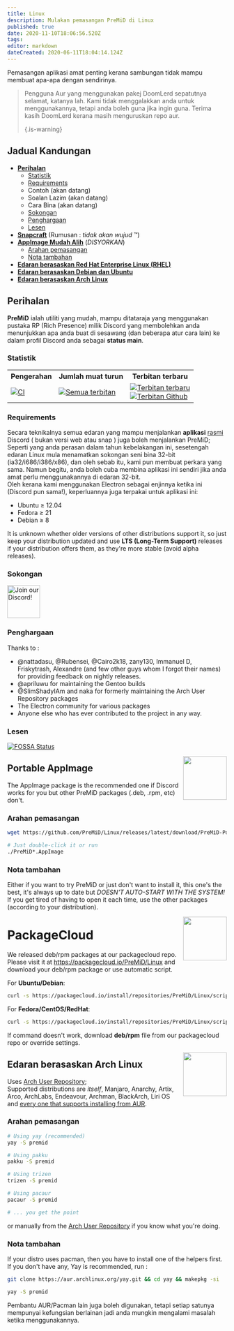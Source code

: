 ```yaml
---
title: Linux
description: Mulakan pemasangan PreMiD di Linux
published: true
date: 2020-11-10T18:06:56.520Z
tags:
editor: markdown
dateCreated: 2020-06-11T18:04:14.124Z
---
```


Pemasangan aplikasi amat penting kerana sambungan tidak mampu membuat apa-apa dengan sendirinya.

> Pengguna Aur yang menggunakan pakej DoomLerd sepatutnya selamat, katanya lah. Kami tidak menggalakkan anda untuk menggunakannya, tetapi anda boleh guna jika ingin guna. Terima kasih DoomLerd kerana masih menguruskan repo aur. 
> 
> {.is-warning}

## Jadual Kandungan

- **[Perihalan](#about)**
  - [Statistik](#stats)
  - [Requirements](#requirements)
  - Contoh (akan datang)
  - Soalan Lazim (akan datang)
  - Cara Bina (akan datang)
  - [Sokongan](#support)
  - [Penghargaan](#credits)
  - [Lesen](#license)
- **[Snapcraft](#snapcraft)** (Rumusan : _tidak akan wujud_ ™️)
- **[AppImage Mudah Alih](#appimage)** (_DISYORKAN_)
  - [Arahan pemasangan](#appimageinstall)
  - [Nota tambahan](#appimagenotes)
- [**Edaran berasaskan Red Hat Enterprise Linux (RHEL)**](#packagecloud)
- [**Edaran berasaskan Debian dan Ubuntu**](#packagecloud)
- [**Edaran berasaskan Arch Linux**](#arch)

<a name="about"></a>

## Perihalan

**PreMiD** ialah utiliti yang mudah, mampu ditataraja yang menggunakan pustaka RP (Rich Presence) milik Discord yang membolehkan anda menunjukkan apa anda buat di sesawang (dan beberapa atur cara lain) ke dalam profil Discord anda sebagai **status main**.

<a name="stats"></a>

### Statistik

<table>
  <tr>
    <th>Pengerahan</th>
    <th>Jumlah muat turun</th>
    <th>Terbitan terbaru</th>
  </tr>
  <tr>
    <td><a href="https://github.com/PreMiD/Linux/actions"><img src="https://github.com/PreMiD/Linux/workflows/CI/badge.svg?branch=master&event=push" alt="CI"></a></td>
    <td><a href="https://github.com/PreMiD/Linux/releases"><img src="https://img.shields.io/github/downloads/PreMiD/Linux/total.svg?maxAge=86400" alt="Semua terbitan"></a></td>
    <td><a href="https://github.com/PreMiD/Linux/releases/latest"><img src="https://img.shields.io/github/v/release/PreMiD/Linux.svg?maxAge=86400" alt="Terbitan terbaru"><br><img src="https://img.shields.io/github/downloads/PreMiD/Linux/latest/total.svg?maxAge=86400" alt="Terbitan Github"></a></td>
  </tr>
</table>

<a name="requirements"></a>

### Requirements

Secara teknikalnya semua edaran yang mampu menjalankan **aplikasi** [rasmi](https://discordapp.com/download) Discord ( bukan versi web atau snap ) juga boleh menjalankan PreMiD;</br> Seperti yang anda perasan dalam tahun kebelakangan ini, sesetengah edaran Linux mula menamatkan sokongan seni bina 32-bit (ia32/i686/i386/x86), dan oleh sebab itu, kami pun membuat perkara yang sama. Namun begitu, anda boleh cuba membina aplikasi ini sendiri jika anda amat perlu menggunakannya di edaran 32-bit.</br> Oleh kerana kami menggunakan Electron sebagai enjinnya ketika ini (Discord pun sama!), keperluannya juga terpakai untuk aplikasi ini:

- Ubuntu ≥ 12.04
- Fedora ≥ 21
- Debian ≥ 8

It is unknown whether older versions of other distributions support it, so just keep your distribution updated and use **LTS (Long-Term Support)** releases if your distribution offers them, as they're more stable (avoid alpha releases).

<a name="support"></a>

### Sokongan

<div>
  <a target="_blank" href="https://discord.premid.app/" title="Join our Discord!">
    <img height="75px" draggable="false" src="https://discordapp.com/api/guilds/493130730549805057/widget.png?style=banner2" alt="Join our Discord!">
  </a>
</div>

<a name="credits"></a>

### Penghargaan

Thanks to :

- @nattadasu, @Rubensei, @Cairo2k18, zany130, Immanuel D, Friskytrash, Alexandre (and few other guys whom I forgot their names) for providing feedback on nightly releases.
- @apriluwu for maintaining the Gentoo builds
- @SlimShadyIAm and naka for formerly maintaining the Arch User Repository packages
- The Electron community for various packages
- Anyone else who has ever contributed to the project in any way.

<a name="license"></a>

### Lesen

[![FOSSA Status](https://app.fossa.io/api/projects/git%2Bgithub.com%2FPreMiD%2FLinux.svg?type=large)](https://app.fossa.io/projects/git%2Bgithub.com%2FPreMiD%2FLinux?ref=badge_large)

<img src="https://i.imgur.com/ACAxtmA.png" width="100" height="100" align="right"></img>
<a name="snapcraft"></a>

## Portable AppImage

The AppImage package is the recommended one if Discord works for you but other PreMiD packages (.deb, .rpm, etc) don't.

<a name="appimageinstall"></a>

### Arahan pemasangan

```bash
wget https://github.com/PreMiD/Linux/releases/latest/download/PreMiD-Portable.AppImage && chmod a+x PreMiD*.AppImage
```

```bash
# Just double-click it or run
./PreMiD*.AppImage
```

<a name="appimagenotes"></a>

### Nota tambahan

Either if you want to try PreMiD or just don't want to install it, this one's the best, it's always up to date but _DOESN'T AUTO-START WITH THE SYSTEM!_</br>If you get tired of having to open it each time, use the other packages (according to your distribution).

<img src="https://raw.githubusercontent.com/PreMiD/Linux/master/.github/packagecloud.png" width="100" height="100" align="right"></img>
<a name="packagecloud"></a>

# PackageCloud

We released deb/rpm packages at our packagecloud repo. Please visit it at https://packagecloud.io/PreMiD/Linux and download your deb/rpm package or use automatic script.

For **Ubuntu/Debian**:

```bash
curl -s https://packagecloud.io/install/repositories/PreMiD/Linux/script.deb.sh | sudo bash
```

For **Fedora/CentOS/RedHat**:

```bash
curl -s https://packagecloud.io/install/repositories/PreMiD/Linux/script.rpm.sh | sudo bash
```

If command doesn't work, download **deb/rpm** file from our packagecloud repo or override settings.

<a name="arch"></a>
<img src="https://raw.githubusercontent.com/PreMiD/Linux/86ae2fbd49499785281f388a5305b06e0d3ecfea/.github/iusearchbtw.svg" width="100" height="100" align="right"></img>

## Edaran berasaskan Arch Linux

Uses [Arch User Repository](https://aur.archlinux.org/packages/premid);</br> Supported distributions are _itself_, Manjaro, Anarchy, Artix, Arco, ArchLabs, Endeavour, Archman, BlackArch, Liri OS and [every one that supports installing from AUR](https://wiki.archlinux.org/index.php/Arch-based_distributions#Active).

<a name="archinstall"></a>

### Arahan pemasangan

```bash
# Using yay (recommended)
yay -S premid
```

```bash
# Using pakku
pakku -S premid
```

```bash
# Using trizen
trizen -S premid
```

```bash
# Using pacaur
pacaur -S premid
```

```bash
# ... you get the point
```

or manually from the [Arch User Repository](https://aur.archlinux.org/packages/premid) if you know what you're doing.

<a name="archnotes"></a>

### Nota tambahan

If your distro uses pacman, then you have to install one of the helpers first. If you don't have any, Yay is recommended, run :

```bash
git clone https://aur.archlinux.org/yay.git && cd yay && makepkg -si
```

```bash
yay -S premid
```

Pembantu AUR/Pacman lain juga boleh digunakan, tetapi setiap satunya mempunyai kefungsian berlainan jadi anda mungkin mengalami masalah ketika menggunakannya.